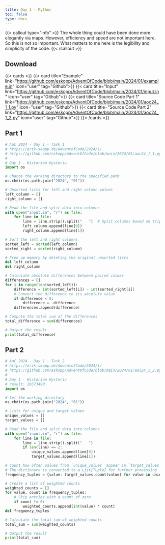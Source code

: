 ```yaml
---
title: Day 1 - Python
toc: false
type: docs
---
```


{{< callout type="info" >}}
The whole thing could have been done more elegantly via maps. However, efficiency and speed are not important here. So this is not so important. What matters to me here is the legibility and simplicity of the code.
{{< /callout >}}

## Download

{{< cards >}}
{{< card title="Example" link="https://github.com/eskopp/AdventOfCode/blob/main/2024/01/example.in" icon="user" tag="Github">}}
{{< card title="Input" link="https://github.com/eskopp/AdventOfCode/blob/main/2024/01/input.in" icon="user" tag="Github">}}
{{< card title="Source Code Part 1" link="https://github.com/eskopp/AdventOfCode/blob/main/2024/01/aoc24_1_1.py" icon="user" tag="Github">}}
{{< card title="Source Code Part 2" link="https://github.com/eskopp/AdventOfCode/blob/main/2024/01/aoc24_1_2.py" icon="user" tag="Github">}}
{{< /cards >}}

## Part 1

```python {linenos=table,linenostart=1}
# AoC 2024 - Day 1 - Task 1
# https://erik-skopp.de/AdventofCode/2024/1/
# https://github.com/eskopp/AdventOfCode/blob/main/2024/01/aoc24_1_1.py
#
# Day 1 - Historian Hysteria
import os

# Change the working directory to the specified path
os.chdir(os.path.join("2024", "01"))

# Unsorted lists for left and right column values
left_column = []
right_column = []

# Read the file and split data into columns
with open("input.in", "r") as file:
    for line in file:
        line = line.strip().split("   ")  # Split columns based on triple spaces
        left_column.append(line[0])
        right_column.append(line[1])

# Sort the left and right columns
sorted_left = sorted(left_column)
sorted_right = sorted(right_column)

# Free up memory by deleting the original unsorted lists
del left_column
del right_column

# Calculate absolute differences between paired values
differences = []
for i in range(len(sorted_left)):
    difference = int(sorted_left[i]) - int(sorted_right[i])
    # Convert the difference to its absolute value
    if difference < 0:
        difference = -difference
    differences.append(difference)

# Compute the total sum of the differences
total_difference = sum(differences)

# Output the result
print(total_difference)
```

## Part 2

```python {linenos=table,linenostart=1}
# AoC 2024 - Day 1 - Task 2
# https://erik-skopp.de/AdventofCode/2024/1/
# https://github.com/eskopp/AdventOfCode/blob/main/2024/01/aoc24_1_2.py
#
# Day 1 - Historian Hysteria
# result: 20373490
import os

# Set the working directory
os.chdir(os.path.join("2024", "01"))

# Lists for unique and target values
unique_values = []
target_values = []

# Read the file and split data into columns
with open("input.in", "r") as file:
    for line in file:
        line = line.strip().split("   ")
        if len(line) == 2:
            unique_values.append(line[0])
            target_values.append(line[1])

# Count how often values from `unique_values` appear in `target_values`
# The dictionary is converted to a List[Tuple] for further processing
frequency_tuples = {value: target_values.count(value) for value in unique_values}.items()

# Create a list of weighted counts
weighted_counts = []
for value, count in frequency_tuples:
    # Skip entries with a count of zero
    if count != 0:
        weighted_counts.append(int(value) * count)
del frequency_tuples

# Calculate the total sum of weighted counts
total_sum = sum(weighted_counts)

# Output the result
print(total_sum)

```
